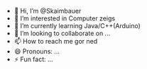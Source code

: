 - 👋 Hi, I’m @Skaimbauer
- 👀 I’m interested in Computer zeigs
- 🌱 I’m currently learning Java/C++(Arduino)
- 💞️ I’m looking to collaborate on ...
- 📫 How to reach me gor ned
- 😄 Pronouns: ...
- ⚡ Fun fact: ...

<!---
Skaimbauer/Skaimbauer is a ✨ special ✨ repository because its `README.md` (this file) appears on your GitHub profile.
You can click the Preview link to take a look at your changes.
--->
